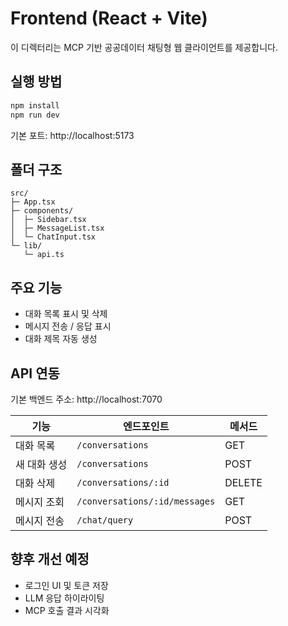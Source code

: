 # Frontend (React + Vite)

이 디렉터리는 MCP 기반 공공데이터 채팅형 웹 클라이언트를 제공합니다.

## 실행 방법

```bash
npm install
npm run dev
```

기본 포트: http://localhost:5173

## 폴더 구조

```
src/
├─ App.tsx
├─ components/
│  ├─ Sidebar.tsx
│  ├─ MessageList.tsx
│  └─ ChatInput.tsx
└─ lib/
   └─ api.ts
```

## 주요 기능

- 대화 목록 표시 및 삭제
- 메시지 전송 / 응답 표시
- 대화 제목 자동 생성

## API 연동

기본 백엔드 주소: http://localhost:7070

| 기능         | 엔드포인트                    | 메서드 |
| ------------ | ----------------------------- | ------ |
| 대화 목록    | `/conversations`              | GET    |
| 새 대화 생성 | `/conversations`              | POST   |
| 대화 삭제    | `/conversations/:id`          | DELETE |
| 메시지 조회  | `/conversations/:id/messages` | GET    |
| 메시지 전송  | `/chat/query`                 | POST   |

## 향후 개선 예정

- 로그인 UI 및 토큰 저장
- LLM 응답 하이라이팅
- MCP 호출 결과 시각화
